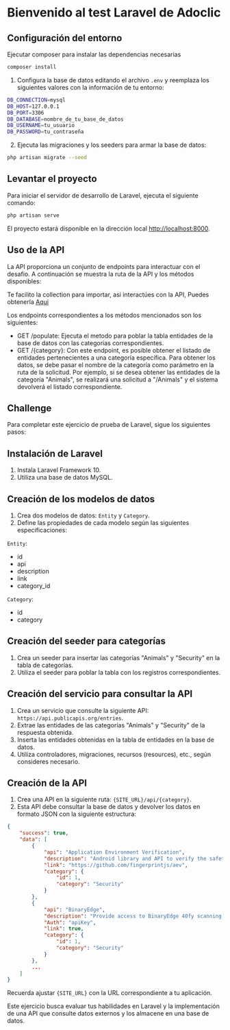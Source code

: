 # Bienvenido al test Laravel de Adoclic

## Configuración del entorno

Ejecutar composer para instalar las dependencias necesarias
```sh
composer install
```

1. Configura la base de datos editando el archivo `.env` y reemplaza los siguientes valores con la información de tu entorno:
```sh
DB_CONNECTION=mysql
DB_HOST=127.0.0.1
DB_PORT=3306
DB_DATABASE=nombre_de_tu_base_de_datos
DB_USERNAME=tu_usuario
DB_PASSWORD=tu_contraseña
```

2. Ejecuta las migraciones y los seeders para armar la base de datos:

```sh
php artisan migrate --seed
```

## Levantar el proyecto

Para iniciar el servidor de desarrollo de Laravel, ejecuta el siguiente comando:
```sh
php artisan serve
```

El proyecto estará disponible en la dirección local [http://localhost:8000](http://localhost:8000).

## Uso de la API

La API proporciona un conjunto de endpoints para interactuar con el desafio. A continuación se muestra la ruta de la API y los métodos disponibles:

Te facilito la collection para importar, asi interactúes con la API, Puedes obtenerla [Aqui](https://github.com/gabrielvega9316/prueba_laravel/blob/test/resources/docs/test_adoclic.postman_collection.json)

Los endpoints correspondientes a los métodos mencionados son los siguientes:

- GET /populate: Ejecuta el metodo para poblar la tabla entidades de la base de datos con las categorias correspondientes.
- GET /{category}: Con este endpoint, es posible obtener el listado de entidades pertenecientes a una categoría específica. Para obtener los datos, se debe pasar el nombre de la categoría como parámetro en la ruta de la solicitud. Por ejemplo, si se desea obtener las entidades de la categoría "Animals", se realizará una solicitud a "/Animals" y el sistema devolverá el listado correspondiente.


## Challenge

Para completar este ejercicio de prueba de Laravel, sigue los siguientes pasos:

## Instalación de Laravel
1. Instala Laravel Framework 10.
2. Utiliza una base de datos MySQL.

## Creación de los modelos de datos
1. Crea dos modelos de datos: `Entity` y `Category`.
2. Define las propiedades de cada modelo según las siguientes especificaciones:

`Entity`:
- id
- api
- description
- link
- category_id

`Category`:
- id
- category

## Creación del seeder para categorías
1. Crea un seeder para insertar las categorías "Animals" y "Security" en la tabla de categorías.
2. Utiliza el seeder para poblar la tabla con los registros correspondientes.

## Creación del servicio para consultar la API
1. Crea un servicio que consulte la siguiente API: `https://api.publicapis.org/entries`.
2. Extrae las entidades de las categorías "Animals" y "Security" de la respuesta obtenida.
3. Inserta las entidades obtenidas en la tabla de entidades en la base de datos.
4. Utiliza controladores, migraciones, recursos (resources), etc., según consideres necesario.

## Creación de la API
1. Crea una API en la siguiente ruta: `{SITE_URL}/api/{category}`.
2. Esta API debe consultar la base de datos y devolver los datos en formato JSON con la siguiente estructura:

```json
{
    "success": true,
    "data": [
        {
            "api": "Application Environment Verification",
            "description": "Android library and API to verify the safety of user devices, detect rooted devices and other risks",
            "link": "https://github.com/fingerprintjs/aev",
            "category": {
                "id": 1,
                "category": "Security"
            }
        },
        {
            "api": "BinaryEdge",
            "description": "Provide access to BinaryEdge 40fy scanning platform",
            "Auth": "apiKey",
            "link": true,
            "category": {
                "id": 1,
                "category": "Security"
            }
        },
        ...
    ]
}
```

Recuerda ajustar `{SITE_URL}` con la URL correspondiente a tu aplicación.

Este ejercicio busca evaluar tus habilidades en Laravel y la implementación de una API que consulte datos externos y los almacene en una base de datos.
